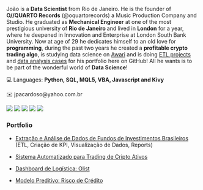 <p align="left"> 
  João is a <strong>Data Scientist</strong> from Rio de Janeiro. He is the founder of <strong>O//QUARTO Records</strong> (@oquartorecords) a Music Production Company and Studio. 
  He graduated as <strong>Mechanical Engineer</strong> at one of the most prestigious university of <strong>Rio de Janeiro </strong>
  and lived in <strong>London</strong> for a year, where he deepened in Innovation and Enterprise at London South Bank University. 
  Now at age of 29 he dedicates himself to an old love for <strong>programming</strong>, during the past two years he created a <strong>profitable crypto trading algo</strong>, is   studying data science on <a href="https://exame.com/pme/o-segredo-desta-startup-para-capacitar-profissionais-em-falta-no-mercado/">Awari</a> and is doing
  <a href="https://nbviewer.jupyter.org/github/joao-aguilera-c/ANALISE-FUNDOS-DE-INVESTIMENTOS/blob/main/ETL%20de%20dados%20de%20Fundos%20de%20Investimentos%20Brasileiros.ipynb">ETL projects</a> and <a href="https://www.linkedin.com/pulse/an%25C3%25A1lise-de-desempenho-fundos-investimento-brasileiros-jo%25C3%25A3o-aguilera">data analysis cases</a> for his portfolio here on GitHub! All he wants is to be part of the wonderful world of <strong>Data Science</strong>!
</p>

<p align="left">
  💻 Languages: <strong>Python, SQL, MQL5, VBA, Javascript and Kivy</strong>
</p>


<p align="left">
  ✉️ jpacardoso@yahoo.com.br
</p>

<p align="left">
  
  <a href="https://www.linkedin.com/in/joao-aguilera/" alt="Linkedin">
  <img src="https://img.shields.io/badge/-Linkedin-0e76a8?style=flat-square&logo=Linkedin&logoColor=white&link=https://www.linkedin.com/in/jo%C3%A3o-pedro-aguilera-cardoso-522287187/" /></a>

  <a href="https://wa.me/+5521990448584" alt="WhatsApp">
  <img src="https://img.shields.io/badge/-WhatsApp-25d366?style=flat-square&labelColor=25d366&logo=whatsapp&logoColor=white&link=https://wa.me/+5521990448584"/></a>

  <a href="hthttps://www.facebook.com/ojoao.aguilera" alt="Facebook">
  <img src="https://img.shields.io/badge/-Facebook-3b5998?style=flat-square&labelColor=3b5998&logo=facebook&logoColor=white&link=https://www.facebook.com/Jokacardoso"/></a>

  <a href="https://www.instagram.com/_joao_aguilera/" alt="Instagram">
  <img src="https://img.shields.io/badge/-Instagram-DF0174?style=flat-square&labelColor=DF0174&logo=instagram&logoColor=white&link=https://www.instagram.com/ojoao.aguilera/"/></a>

  <a href="mailto:manutencao.contas@gmail.com" alt="Gmail">
  <img src="https://img.shields.io/badge/-Gmail-FF0000?style=flat-square&labelColor=FF0000&logo=gmail&logoColor=white&link=mailto:manutencao.contas@gmail.com" /></a>  
</p>  

### Portfolio

* [Extração e Análise de Dados de Fundos de Investimentos Brasileiros](https://github.com/joao-aguilera-c/ANALISE-FUNDOS-DE-INVESTIMENTOS) (ETL,
Criação de KPI, Visualização de Dados, Reports)

* [Sistema Automatizado para Trading de Cripto Ativos](https://github.com/joao-aguilera-c/Binance-Algo-Trading-Bot)

* [Dashboard de Logística: Olist](https://github.com/joao-aguilera-c/Olist-Dashboard-Logistica)

* [Modelo Preditivo: Risco de Crédito](https://github.com/joao-aguilera-c/Modelo-Risco-de-Credito)
